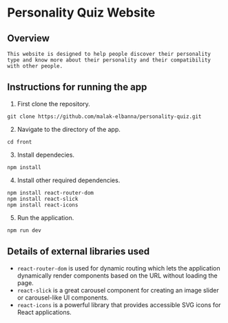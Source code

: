 # Personality Quiz Website
## Overview
    This website is designed to help people discover their personality type and know more about their personality and their compatibility with other people.

## Instructions for running the app
1. First clone the repository.
```
git clone https://github.com/malak-elbanna/personality-quiz.git
```
2. Navigate to the directory of the app.
```
cd front
```
3. Install dependecies. 
``` 
npm install
```
4. Install other required dependencies.
``` 
npm install react-router-dom
npm install react-slick
npm install react-icons
```
5. Run the application.
```
npm run dev
```
## Details of external libraries used
- `react-router-dom` is used for dynamic routing which lets the application dynamically render components based on the URL without loading the page.
- `react-slick` is a great carousel component for creating an image slider or carousel-like UI components.
- `react-icons` is a powerful library that provides accessible SVG icons for React applications.